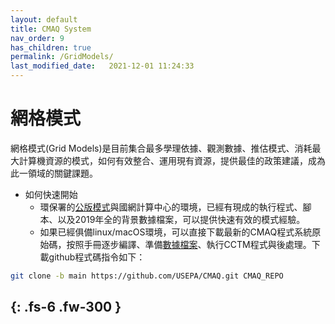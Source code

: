 ```yaml
---
layout: default
title: CMAQ System
nav_order: 9
has_children: true
permalink: /GridModels/
last_modified_date:   2021-12-01 11:24:33
---
```


# 網格模式

網格模式(Grid Models)是目前集合最多學理依據、觀測數據、推估模式、消耗最大計算機資源的模式，如何有效整合、運用現有資源，提供最佳的政策建議，成為此一領域的關鍵課題。
- 如何快速開始
  - 環保署的[公版模式](https://sinotec2.github.io/Focus-on-Air-Quality/GridModels/TWNEPA_RecommCMAQ/)與國網計算中心的環境，已經有現成的執行程式、腳本、以及2019年全的背景數據檔案，可以提供快速有效的模式經驗。
  - 如果已經俱備linux/macOS環境，可以直接下載最新的CMAQ程式系統原始碼，按照手冊逐步編譯、準備[數據檔案](https://github.com/USEPA/CMAQ#cmaq-test-cases)、執行CCTM程式與後處理。下載github程式碼指令如下：

```bash
git clone -b main https://github.com/USEPA/CMAQ.git CMAQ_REPO
```  

{: .fs-6 .fw-300 }
---


